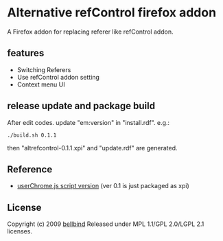 # Alternative refControl firefox addon

A Firefox addon for replacing referer like refControl addon.

## features

- Switching Referers
- Use refControl addon setting
- Context menu UI

## release update and package build

After edit codes. update "em:version" in "install.rdf". 
e.g.:

    ./build.sh 0.1.1

then "altrefcontrol-0.1.1.xpi" and "update.rdf" are generated.


## Reference

- [userChrome.js script version](https://gist.github.com/777814) (ver 0.1 is just packaged as xpi)

## License

Copyright (c) 2009 [bellbind](http://twitter.com/bellbind)
Released under MPL 1.1/GPL 2.0/LGPL 2.1 licenses.
